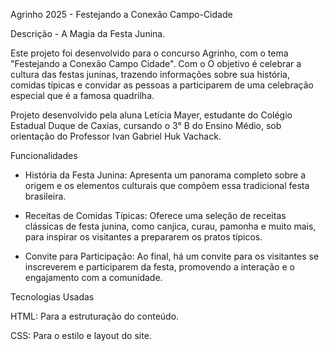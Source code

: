 Agrinho 2025 - Festejando a Conexão Campo-Cidade  

Descrição - A Magia da Festa Junina.

Este projeto foi desenvolvido para o concurso Agrinho, com o tema "Festejando a Conexão Campo Cidade". Com o  O objetivo é celebrar a cultura das festas juninas, trazendo informações sobre sua história, comidas típicas e convidar as pessoas a participarem de uma celebração especial que é a
famosa quadrilha.

Projeto desenvolvido pela aluna Letícia Mayer, estudante do Colégio Estadual Duque de Caxias, cursando o 3° B do Ensino Médio, sob orientação do Professor Ivan Gabriel Huk Vachack.

Funcionalidades

- História da Festa Junina: Apresenta um panorama completo sobre a origem e os elementos culturais que compõem essa tradicional festa brasileira.

- Receitas de Comidas Típicas: Oferece uma seleção de receitas clássicas de festa junina, como canjica, curau, pamonha e muito mais, para inspirar os visitantes a prepararem os pratos típicos.

- Convite para Participação: Ao final, há um convite para os visitantes se inscreverem e participarem da festa, promovendo a interação e o engajamento com a comunidade.

Tecnologias Usadas

HTML: Para a estruturação do conteúdo.

CSS: Para o estilo e layout do site.


